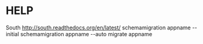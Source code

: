 HELP
==============

South
http://south.readthedocs.org/en/latest/
schemamigration appname --initial
schemamigration appname --auto
migrate appname